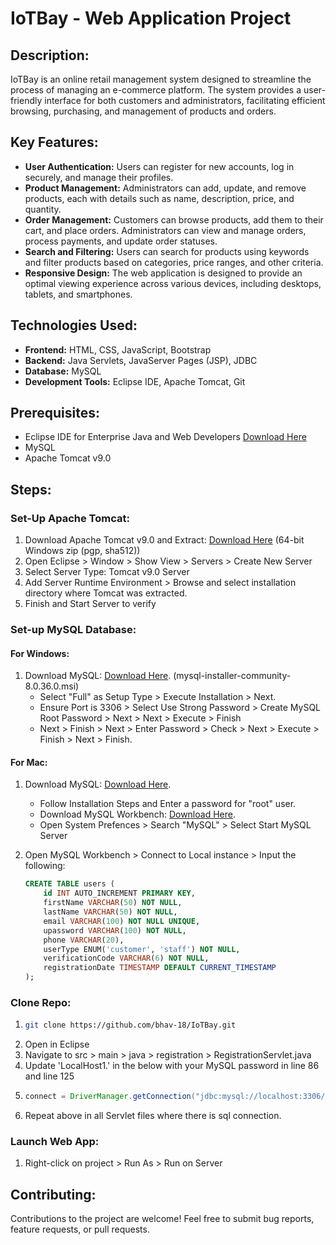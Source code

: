 # IoTBay - Web Application Project

## Description:
IoTBay is an online retail management system designed to streamline the process of managing an e-commerce platform. The system provides a user-friendly interface for both customers and administrators, facilitating efficient browsing, purchasing, and management of products and orders.

## Key Features:
- **User Authentication:** Users can register for new accounts, log in securely, and manage their profiles.
- **Product Management:** Administrators can add, update, and remove products, each with details such as name, description, price, and quantity.
- **Order Management:** Customers can browse products, add them to their cart, and place orders. Administrators can view and manage orders, process payments, and update order statuses.
- **Search and Filtering:** Users can search for products using keywords and filter products based on categories, price ranges, and other criteria.
- **Responsive Design:** The web application is designed to provide an optimal viewing experience across various devices, including desktops, tablets, and smartphones.

## Technologies Used:
- **Frontend:** HTML, CSS, JavaScript, Bootstrap
- **Backend:** Java Servlets, JavaServer Pages (JSP), JDBC
- **Database:** MySQL
- **Development Tools:** Eclipse IDE, Apache Tomcat, Git

## Prerequisites:
- Eclipse IDE for Enterprise Java and Web Developers [Download Here](https://www.eclipse.org/downloads/packages/release/2024-03/r/eclipse-ide-enterprise-java-and-web-developers)
- MySQL
- Apache Tomcat v9.0

## Steps:

### Set-Up Apache Tomcat:
1. Download Apache Tomcat v9.0 and Extract: [Download Here](https://tomcat.apache.org/download-90.cgi) (64-bit Windows zip (pgp, sha512))
2. Open Eclipse > Window > Show View > Servers > Create New Server
3. Select Server Type: Tomcat v9.0 Server
4. Add Server Runtime Environment > Browse and select installation directory where Tomcat was extracted.
5. Finish and Start Server to verify

### Set-up MySQL Database:
#### For Windows:
1. Download MySQL: [Download Here](https://dev.mysql.com/downloads/installer/). (mysql-installer-community-8.0.36.0.msi)
    - Select "Full" as Setup Type > Execute Installation > Next.
    - Ensure Port is 3306 > Select Use Strong Password > Create MySQL Root Password > Next > Next > Execute > Finish
    - Next > Finish > Next > Enter Password > Check > Next > Execute > Finish > Next > Finish.
   
#### For Mac:
1. Download MySQL: [Download Here](https://dev.mysql.com/downloads/mysql/).
    - Follow Installation Steps and Enter a password for "root" user.
    - Download MySQL Workbench: [Download Here](https://dev.mysql.com/downloads/workbench/).
    - Open System Prefences > Search "MySQL" > Select Start MySQL Server

2. Open MySQL Workbench > Connect to Local instance > Input the following:
    ```sql
    CREATE TABLE users (
        id INT AUTO_INCREMENT PRIMARY KEY,
        firstName VARCHAR(50) NOT NULL,
        lastName VARCHAR(50) NOT NULL,
        email VARCHAR(100) NOT NULL UNIQUE,
        upassword VARCHAR(100) NOT NULL,
        phone VARCHAR(20),
        userType ENUM('customer', 'staff') NOT NULL,
        verificationCode VARCHAR(6) NOT NULL,
        registrationDate TIMESTAMP DEFAULT CURRENT_TIMESTAMP
    );
    ```

### Clone Repo:
1. ```bash
   git clone https://github.com/bhav-18/IoTBay.git
2. Open in Eclipse
3. Navigate to src > main > java > registration > RegistrationServlet.java
4. Update 'LocalHost1.' in the below with your MySQL password in line 86 and line 125
5. ```java :
   connect = DriverManager.getConnection("jdbc:mysql://localhost:3306/iotbay?useSSL=false","root","LocalHost1.");
6. Repeat above in all Servlet files where there is sql connection.

### Launch Web App:
1. Right-click on project > Run As > Run on Server

## Contributing:
Contributions to the project are welcome! Feel free to submit bug reports, feature requests, or pull requests.
